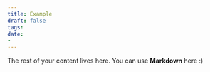 ```yaml
---
title: Example 
draft: false
tags: 
date: 
- 
--- 
```


The rest of your content lives here. You can use **Markdown** here :)